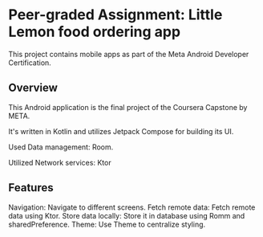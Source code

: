 # Peer-graded Assignment: Little Lemon food ordering app

This project contains mobile apps as part of the Meta Android Developer Certification.

## Overview
This Android application is the final project of the Coursera Capstone by META. 

It's written in Kotlin and utilizes Jetpack Compose for building its UI. 

Used Data management: Room. 

Utilized Network services: Ktor

## Features
Navigation: Navigate to different screens.
Fetch remote data: Fetch remote data using Ktor.
Store data locally: Store it in database using Romm and sharedPreference.
Theme: Use Theme to centralize styling.